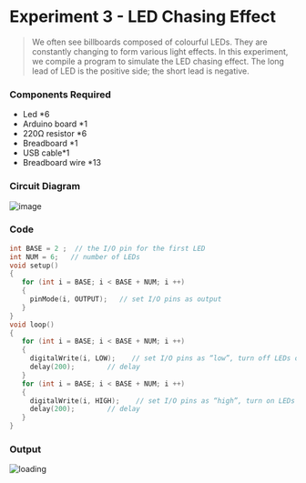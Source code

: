 # Experiment 3 - LED Chasing Effect

> We often see billboards composed of colourful LEDs. They are constantly changing to form various light effects. In this experiment, we compile a program to simulate the LED chasing effect. The long lead of LED is the positive side; the short lead is negative.
  
### Components Required 

* Led *6
* Arduino board *1
* 220Ω resistor *6
* Breadboard *1
* USB cable*1
* Breadboard wire *13

### Circuit Diagram

![image](https://user-images.githubusercontent.com/51323070/146635338-66471849-2a6e-4570-aaad-508447dc1487.png)

### Code

```ino
int BASE = 2 ;  // the I/O pin for the first LED
int NUM = 6;   // number of LEDs
void setup()
{
   for (int i = BASE; i < BASE + NUM; i ++) 
   {
     pinMode(i, OUTPUT);   // set I/O pins as output
   }
}
void loop()
{
   for (int i = BASE; i < BASE + NUM; i ++) 
   {
     digitalWrite(i, LOW);    // set I/O pins as “low”, turn off LEDs one by one.
     delay(200);        // delay
   }
   for (int i = BASE; i < BASE + NUM; i ++) 
   {
     digitalWrite(i, HIGH);    // set I/O pins as “high”, turn on LEDs one by one
     delay(200);        // delay
   }  
}
```

### Output

> 

![loading](https://user-images.githubusercontent.com/51323070/146673156-df307713-2ec1-46dd-9e6f-5bd0c7afc81f.gif)